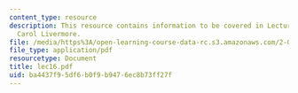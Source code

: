 ```yaml
---
content_type: resource
description: This resource contains information to be covered in Lecture 16 by Prof.
  Carol Livermore.
file: /media/https%3A/open-learning-course-data-rc.s3.amazonaws.com/2-001-mechanics-materials-i-fall-2006/ba4437f95df6b0f9b9476ec8b73ff27f_lec16.pdf
file_type: application/pdf
resourcetype: Document
title: lec16.pdf
uid: ba4437f9-5df6-b0f9-b947-6ec8b73ff27f
---
```

